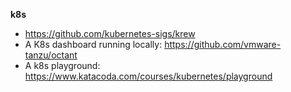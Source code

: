 **k8s**

- https://github.com/kubernetes-sigs/krew
- A K8s dashboard running locally: https://github.com/vmware-tanzu/octant
- A k8s playground: https://www.katacoda.com/courses/kubernetes/playground
